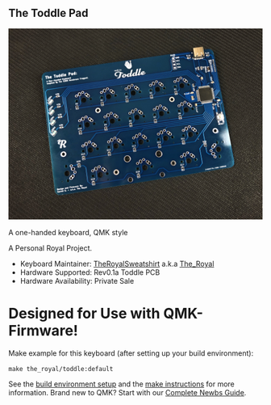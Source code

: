 ## The Toddle Pad

![toddle_render](https://raw.githubusercontent.com/The-Royal/Toddle_Pad_Reference_QMK-Firmware/master/IMG_7475.jpg?token=AKZSMVSI27S6RLK4CO7CU5S64JQF2)

A one-handed keyboard, QMK style

A Personal Royal Project.

* Keyboard Maintainer: [TheRoyalSweatshirt](https://github.com/the-royal) a.k.a [The_Royal](https://reddit.com/u/the_royal)
* Hardware Supported: Rev0.1a Toddle PCB
* Hardware Availability: Private Sale


# Designed for Use with QMK-Firmware!

Make example for this keyboard (after setting up your build environment):

    make the_royal/toddle:default

See the [build environment setup](https://docs.qmk.fm/#/getting_started_build_tools) and the [make instructions](https://docs.qmk.fm/#/getting_started_make_guide) for more information. Brand new to QMK? Start with our [Complete Newbs Guide](https://docs.qmk.fm/#/newbs).
